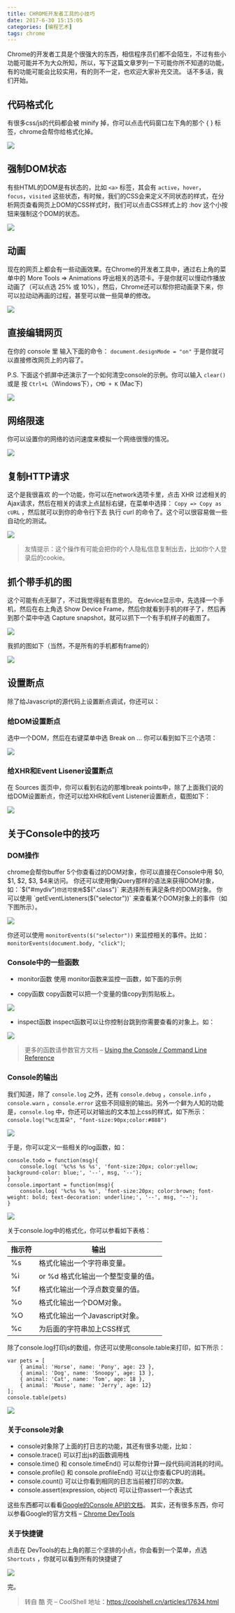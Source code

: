 ```yaml
---
title: CHROME开发者工具的小技巧
date: 2017-6-30 15:15:05
categories: [编程艺术]
tags: chrome
---
```

Chrome的开发者工具是个很强大的东西，相信程序员们都不会陌生，不过有些小功能可能并不为大众所知，所以，写下这篇文章罗列一下可能你所不知道的功能，有的功能可能会比较实用，有的则不一定，也欢迎大家补充交流。
话不多话，我们开始。
## 代码格式化
有很多css/js的代码都会被 minify 掉，你可以点击代码窗口左下角的那个 { }  标签，chrome会帮你给格式化掉。

![](https://cdn.jsdelivr.net/gh/huanshen1104/blog-imgs/202112301532863.gif)

## 强制DOM状态
有些HTML的DOM是有状态的，比如 `<a>` 标签，其会有 `active`，`hover`， `focus`，`visited` 这些状态，有时候，我们的CSS会来定义不同状态的样式，在分析网页查看网页上DOM的CSS样式时，我们可以点击CSS样式上的 :hov 这个小按钮来强制这个DOM的状态。

![](https://cdn.jsdelivr.net/gh/huanshen1104/blog-imgs/202112301533369.gif)

## 动画
现在的网页上都会有一些动画效果。在Chrome的开发者工具中，通过右上角的菜单中的 More Tools => Animations 呼出相关的选项卡。于是你就可以慢动作播放动画了（可以点选 25% 或 10%），然后，Chrome还可以帮你把动画录下来，你可以拉动动再画的过程，甚至可以做一些简单的修改。

![](https://cdn.jsdelivr.net/gh/huanshen1104/blog-imgs/202112301535857.gif) 

## 直接编辑网页
在你的 console 里 输入下面的命令：
`document.designMode = "on"`
于是你就可以直接修改网页上的内容了。

P.S. 下面这个抓屏中还演示了一个如何清空console的示例。你可以输入 `clear()` 或是 按 `Ctrl+L`（Windows下），`CMD + K` (Mac下)

![](https://cdn.jsdelivr.net/gh/huanshen1104/blog-imgs/202112301540545.gif)
 
## 网络限速
你可以设置你的网络的访问速度来模拟一个网络很慢的情况。

![](https://cdn.jsdelivr.net/gh/huanshen1104/blog-imgs/202112301541527.gif)

## 复制HTTP请求
这个是我很喜欢 的一个功能，你可以在network选项卡里，点击 XHR 过滤相关的Ajax请求，然后在相关的请求上点鼠标右键，在菜单中选择： `Copy => Copy as cURL` ，然后就可以到你的命令行下去 执行 curl 的命令了。这个可以很容易做一些自动化的测试。

![](https://cdn.jsdelivr.net/gh/huanshen1104/blog-imgs/202112301542425.gif)

> 友情提示：这个操作有可能会把你的个人隐私信息复制出去，比如你个人登录后的cookie。

## 抓个带手机的图
这个可能有点无聊了，不过我觉得挺有意思的。
在device显示中，先选择一个手机，然后在右上角选 Show Device Frame，然后你就看到手机的样子了，然后再到那个菜中中选 Capture snapshot，就可以抓下一个有手机样子的截图了。

![](https://cdn.jsdelivr.net/gh/huanshen1104/blog-imgs/202112301543097.gif)

我抓的图如下（当然，不是所有的手机都有frame的）

![](https://cdn.jsdelivr.net/gh/huanshen1104/blog-imgs/202112301544752.png)

## 设置断点
除了给Javascript的源代码上设置断点调试，你还可以：
### 给DOM设置断点
选中一个DOM，然后在右键菜单中选 Break on … 你可以看到如下三个选项：

![](https://cdn.jsdelivr.net/gh/huanshen1104/blog-imgs/202112301545952.png)

### 给XHR和Event Lisener设置断点
在 Sources 面页中，你可以看到右边的那堆break points中，除了上面我们说的给DOM设置断点，你还可以给XHR和Event Listener设置断点，载图如下：

![](https://cdn.jsdelivr.net/gh/huanshen1104/blog-imgs/202112301546434.png)


## 关于Console中的技巧
### DOM操作
chrome会帮你buffer 5个你查看过的DOM对象，你可以直接在Console中用 $0, $1, $2, $3, $4来访问。
你还可以使用像jQuery那样的语法来获得DOM对象，如：`$("#mydiv")`
你还可使用 `$$(".class")` 来选择所有满足条件的DOM对象。
你可以使用 `getEventListeners($("selector"))` 来查看某个DOM对象上的事件（如下图所示）。

![](https://cdn.jsdelivr.net/gh/huanshen1104/blog-imgs/202112301546294.png)

你还可以使用 `monitorEvents($("selector"))` 来监控相关的事件。比如：
`monitorEvents(document.body, "click")`;

### Console中的一些函数
- monitor函数
使用 monitor函数来监控一函数，如下面的示例

- copy函数
copy函数可以把一个变量的值copy到剪贴板上。

![](https://cdn.jsdelivr.net/gh/huanshen1104/blog-imgs/202112301551583.png)

- inspect函数
inspect函数可以让你控制台跳到你需要查看的对象上。如：

![](https://cdn.jsdelivr.net/gh/huanshen1104/blog-imgs/202112301551022.png)

> 更多的函数请参数官方文档 –  [Using the Console / Command Line Reference](https://developers.google.com/web/tools/chrome-devtools/console/command-line-reference)

### Console的输出
我们知道，除了 `console.log` 之外，还有 `console.debug` ，`console.info` ，`console.warn` ，`console.error` 这些不同级别的输出。另外一个鲜为人知的功能是，`console.log` 中，你还可以对输出的文本加上css的样式，如下所示：
`console.log("%c左耳朵", "font-size:90px;color:#888")`

![](https://cdn.jsdelivr.net/gh/huanshen1104/blog-imgs/202112301613100.png)

于是，你可以定义一些相关的log函数，如：
````
console.todo = function(msg){  
    console.log( '%c%s %s %s', 'font-size:20px; color:yellow; background-color: blue;', '--', msg, '--');
}
console.important = function(msg){  
    console.log( '%c%s %s %s', 'font-size:20px; color:brown; font-weight: bold; text-decoration: underline;', '--', msg, '--');
}
````
![](https://cdn.jsdelivr.net/gh/huanshen1104/blog-imgs/202112301614909.png)

关于console.log中的格式化，你可以参看如下表格：

| 指示符 | 输出 |
| - | - |
| %s | 格式化输出一个字符串变量。|
| %i | or %d 格式化输出一个整型变量的值。|
| %f | 格式化输出一个浮点数变量的值。|
| %o | 格式化输出一个DOM对象。|
| %O | 格式化输出一个Javascript对象。|
| %c | 为后面的字符串加上CSS样式|

 
除了console.log打印js的数组，你还可以使用console.table来打印，如下所示：
````
var pets = [  
    { animal: 'Horse', name: 'Pony', age: 23 },  
    { animal: 'Dog', name: 'Snoopy', age: 13 },  
    { animal: 'Cat', name: 'Tom', age: 18 },  
    { animal: 'Mouse', name: 'Jerry', age: 12}
];
console.table(pets)
````

![](https://cdn.jsdelivr.net/gh/huanshen1104/blog-imgs/202112301625771.png)

### 关于console对象
- console对象除了上面的打日志的功能，其还有很多功能，比如：
- console.trace() 可以打出js的函数调用栈
- console.time() 和 console.timeEnd() 可以帮你计算一段代码间消耗的时间。
- console.profile() 和 console.profileEnd() 可以让你查看CPU的消耗。
- console.count() 可以让你看到相同的日志当前被打印的次数。
- console.assert(expression, object) 可以让你assert一个表达式

这些东西都可以看看[Google的Console API的文档](https://developers.google.com/web/tools/chrome-devtools/console/console-reference)。
其实，还有很多东西，你可以参看Google的官方文档 – [Chrome DevTools](https://developers.google.com/web/tools/chrome-devtools/)

### 关于快捷键
点击在 DevTools的右上角的那三个坚排的小点，你会看到一个菜单，点选 `Shortcuts` ，你就可以看到所有的快捷键了

![](https://cdn.jsdelivr.net/gh/huanshen1104/blog-imgs/202112301627476.png)


完。
> 转自 酷 壳 – CoolShell 
地址：https://coolshell.cn/articles/17634.html